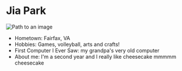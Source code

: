 # Jia Park

![Path to an image](IMG_1555)

- Hometown: Fairfax, VA
- Hobbies: Games, volleyball, arts and crafts!
- First Computer I Ever Saw: my grandpa's very old computer
- About me: I'm a second year and I really like cheesecake mmmmm cheesecake
